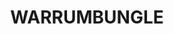 ---
lastmod: '2025-04-06T06:05:20+00:00'
latitude: -31.298962
layout: suburb
longitude: 148.581142
postcode: '2828'
state: NSW
title: WARRUMBUNGLE
url: /nsw/warrumbungle/
---